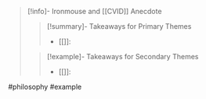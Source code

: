 > [!info]- Ironmouse and [[CVID]]
> Anecdote 
> > [!summary]- Takeaways for Primary Themes
> > - [[]]: 
> 
> > [!example]- Takeaways for Secondary Themes
> > - [[]]: 

#philosophy #example 